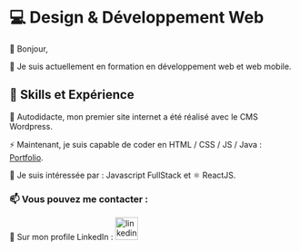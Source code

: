 # 💻 Design & Développement Web

👋 Bonjour, 

🌱 Je suis actuellement en formation en développement web et web mobile. 

## 💯 Skills et Expérience
🔭 Autodidacte, mon premier site internet a été réalisé avec le CMS Wordpress.  

⚡ Maintenant, je suis capable de coder en HTML / CSS / JS / Java : [Portfolio](https://duchenedaphne.github.io). 

👀 Je suis intéressée par : Javascript FullStack et ⚛️ ReactJS.

### 📫 Vous pouvez me contacter : 
💬 Sur mon profile LinkedIn : [<img src='https://cdn.jsdelivr.net/npm/simple-icons@3.0.1/icons/linkedin.svg' alt='linkedin' height='40'>](https://fr.linkedin.com/in/duchenedaphne/) 

<!---
duchenedaphne/duchenedaphne is a ✨ special ✨ repository because its `README.md` (this file) appears on your GitHub profile.
You can click the Preview link to take a look at your changes.
--->



